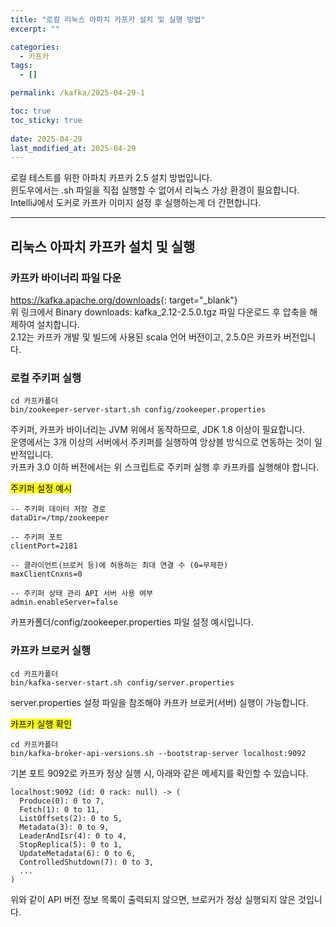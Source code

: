 ```yaml
---
title: "로컬 리눅스 아파치 카프카 설치 및 실행 방법"
excerpt: ""

categories:
  - 카프카
tags:
  - []

permalink: /kafka/2025-04-29-1

toc: true
toc_sticky: true
 
date: 2025-04-29
last_modified_at: 2025-04-29
---
```


로컬 테스트를 위한 아파치 카프카 2.5 설치 방법입니다.  
윈도우에서는 .sh 파일을 직접 실행할 수 없어서 리눅스 가상 환경이 필요합니다.  
IntelliJ에서 도커로 카프카 이미지 설정 후 실행하는게 더 간편합니다.

---
 
## 리눅스 아파치 카프카 설치 및 실행

### 카프카 바이너리 파일 다운
<https://kafka.apache.org/downloads>{: target="_blank"}  
위 링크에서 Binary downloads: kafka_2.12-2.5.0.tgz 파일 다운로드 후 압축을 해제하여 설치합니다.  
2.12는 카프카 개발 및 빌드에 사용된 scala 언어 버전이고, 2.5.0은 카프카 버전입니다.

### 로컬 주키퍼 실행
```
cd 카프카폴더
bin/zookeeper-server-start.sh config/zookeeper.properties
```
주키퍼, 카프카 바이너리는 JVM 위에서 동작하므로, JDK 1.8 이상이 필요합니다.  
운영에서는 3개 이상의 서버에서 주키퍼를 실행하여 앙상블 방식으로 연동하는 것이 일반적입니다.  
카프카 3.0 이하 버전에서는 위 스크립트로 주키퍼 실행 후 카프카를 실행해야 합니다.

<mark>주키퍼 설정 예시</mark>
```
-- 주키퍼 데이터 저장 경로
dataDir=/tmp/zookeeper

-- 주키퍼 포트
clientPort=2181

-- 클라이언트(브로커 등)에 허용하는 최대 연결 수 (0=무제한)
maxClientCnxns=0

-- 주키퍼 상태 관리 API 서버 사용 여부
admin.enableServer=false
```
카프카폴더/config/zookeeper.properties 파일 설정 예시입니다.

### 카프카 브로커 실행
```
cd 카프카폴더
bin/kafka-server-start.sh config/server.properties
```
server.properties 설정 파일을 참조해야 카프카 브로커(서버) 실행이 가능합니다.

<mark>카프카 실행 확인</mark>
```
cd 카프카폴더
bin/kafka-broker-api-versions.sh --bootstrap-server localhost:9092
```
기본 포트 9092로 카프카 정상 실행 시, 아래와 같은 메세지를 확인할 수 있습니다.
```
localhost:9092 (id: 0 rack: null) -> (
  Produce(0): 0 to 7,
  Fetch(1): 0 to 11,
  ListOffsets(2): 0 to 5,
  Metadata(3): 0 to 9,
  LeaderAndIsr(4): 0 to 4,
  StopReplica(5): 0 to 1,
  UpdateMetadata(6): 0 to 6,
  ControlledShutdown(7): 0 to 3,
  ...
)
```
위와 같이 API 버전 정보 목록이 출력되지 않으면, 브로커가 정상 실행되지 않은 것입니다.
